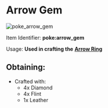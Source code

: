 # Arrow Gem

![poke\_arrow\_gem](https://github.com/ItsMePok/PFE/assets/136857747/452458db-3f6e-4ed9-8967-5c60951f16ca)

Item Identifier: **poke:arrow\_gem**

Usage: **Used in crafting the** [**Arrow Ring**](https://github.com/ItsMePok/PFE/wiki/Arrow-Ring)

## Obtaining:

* Crafted with:
  * 4x Diamond
  * 4x Flint
  * 1x Leather
